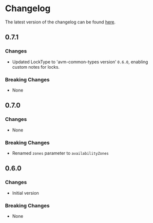# Changelog

The latest version of the changelog can be found [here](https://github.com/Azure/bicep-registry-modules/blob/main/avm/res/network/public-ip-prefix/CHANGELOG.md).

## 0.7.1

### Changes

- Updated LockType to 'avm-common-types version' `0.6.0`, enabling custom notes for locks.

### Breaking Changes

- None

## 0.7.0

### Changes

- None

### Breaking Changes

- Renamed `zones` parameter to `availabilityZones`

## 0.6.0

### Changes

- Initial version

### Breaking Changes

- None
